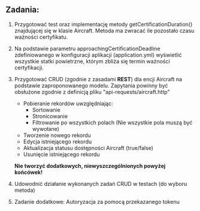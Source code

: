 ## Zadania:

1. Przygotować test oraz implementację metody getCertificationDuration() znajdującej się w klasie Aircraft. Metoda ma
   zwracać ile pozostało czasu ważności certyfikatu.


2. Na podstawie parametru approachingCertificationDeadline zdefiniowanego w konfiguracji aplikacji (application.yml)
   wyświetlić wszystkie statki powietrzne, którym zbliża się termin ważności certyfikacji.


3. Przygotować CRUD (zgodnie z zasadami **REST**) dla encji Aircraft na podstawie zaproponowanego modelu.
   Zapytania powinny być obsłużone zgodnie z definicją pliku "api-requests/aircraft.http"
    * Pobieranie rekordów uwzględniając:
        * Sortowanie
        * Stronicowanie
        * Filtrowanie po wszystkich polach (Nie wszystkie pola muszą być wywołane)
    * Tworzenie nowego rekordu
    * Edycja istniejącego rekordu
    * Aktualizacja statusu dostępności Aircraft (true/false)
    * Usunięcie istniejącego rekordu

   **Nie tworzyć dodatkowych, niewyszczególnionych powyżej końcówek!**


4. Udowodnić działanie wykonanych zadań CRUD w testach (do wyboru metoda)


5. Zadanie dodatkowe: Autoryzacja za pomocą przekazanego tokenu

